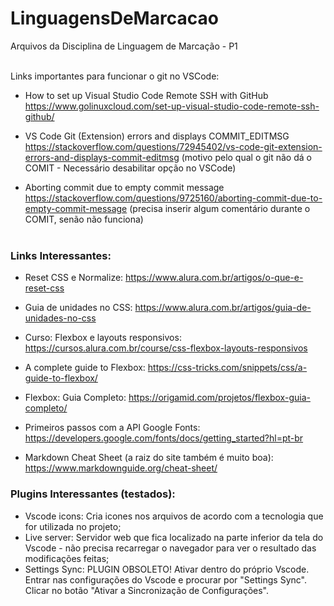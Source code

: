 # LinguagensDeMarcacao
Arquivos da Disciplina de Linguagem de Marcação - P1 <br> <br>

Links importantes para funcionar o git no VSCode:

- How to set up Visual Studio Code Remote SSH with GitHub <br>
https://www.golinuxcloud.com/set-up-visual-studio-code-remote-ssh-github/ <br>

- VS Code Git (Extension) errors and displays COMMIT_EDITMSG <br>
https://stackoverflow.com/questions/72945402/vs-code-git-extension-errors-and-displays-commit-editmsg (motivo pelo qual o git não dá o COMIT - Necessário desabilitar opção no VSCode) <br>

- Aborting commit due to empty commit message <br>
https://stackoverflow.com/questions/9725160/aborting-commit-due-to-empty-commit-message (precisa inserir algum comentário durante o COMIT, senão não funciona) <br> <br>



### Links Interessantes:

- Reset CSS e Normalize:
https://www.alura.com.br/artigos/o-que-e-reset-css

- Guia de unidades no CSS:
https://www.alura.com.br/artigos/guia-de-unidades-no-css

- Curso: Flexbox e layouts responsivos:
https://cursos.alura.com.br/course/css-flexbox-layouts-responsivos

- A complete guide to Flexbox:
https://css-tricks.com/snippets/css/a-guide-to-flexbox/

- Flexbox: Guia Completo:
https://origamid.com/projetos/flexbox-guia-completo/

- Primeiros passos com a API Google Fonts:
https://developers.google.com/fonts/docs/getting_started?hl=pt-br

- Markdown Cheat Sheet (a raiz do site também é muito boa):
https://www.markdownguide.org/cheat-sheet/



### Plugins Interessantes (testados):<br>

- Vscode icons: Cria icones nos arquivos de acordo com a tecnologia que for utilizada no projeto;<br>
- Live server: Servidor web que fica localizado na parte inferior da tela do Vscode - não precisa recarregar o navegador para ver o resultado das modificações feitas;<br>
- Settings Sync: PLUGIN OBSOLETO! Ativar dentro do próprio Vscode. Entrar nas configurações do Vscode e procurar por "Settings Sync". Clicar no botão "Ativar a Sincronização de Configurações".
